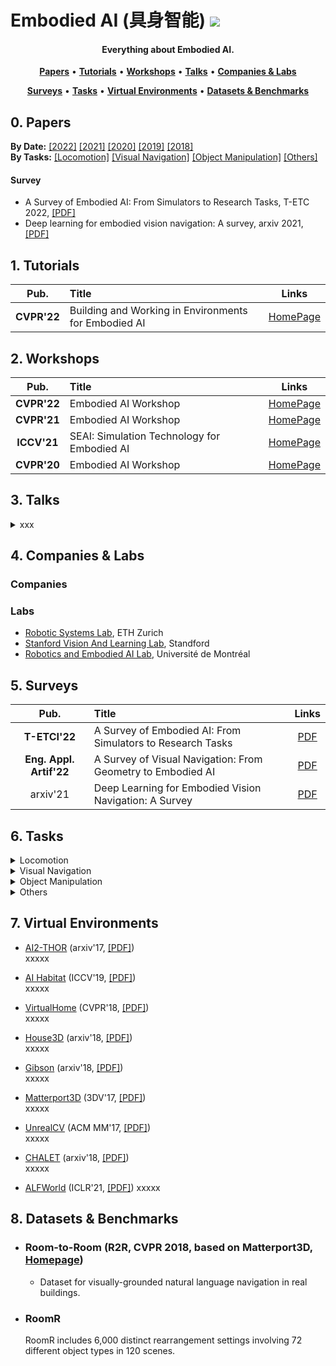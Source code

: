 # Embodied AI (具身智能) ![](https://visitor-badge.glitch.me/badge?page_id=putao537.Awesome-Embodied-AI)

<h4 align="center">Everything about Embodied AI.</h4>

<p align="center">
  <strong><a href="#0">Papers</a></strong> •
  <strong><a href="#1">Tutorials</a></strong> •
  <strong><a href="#2">Workshops</a></strong> •
  <strong><a href="#3">Talks</a></strong> •
  <strong><a href="#4">Companies & Labs</a></strong>
</p>

<p align="center">
  <strong><a href="#5">Surveys</a></strong> •
  <strong><a href="#6">Tasks</a></strong> •
  <strong><a href="#7">Virtual Environments</a></strong> •
  <strong><a href="#8">Datasets & Benchmarks</a></strong>
</p>


<h2 id="0">0. Papers</h2>

**By Date:** [[2022]](Papers/2022.md) [[2021]](Papers/2021.md) [[2020]](Papers/2020.md) [[2019]](Papers/2019.md) [[2018]](Papers/2018.md)    
**By Tasks:** [[Locomotion]](Papers/locomotion.md) [[Visual Navigation]](Papers/visual_navigation.md) [[Object Manipulation]](Papers/object_manipulation.md) [[Others]](Papers/others.md)  

#### Survey
- A Survey of Embodied AI: From Simulators to Research Tasks, T-ETC 2022, [[PDF]](https://arxiv.org/abs/2103.04918)
- Deep learning for embodied vision navigation: A survey, arxiv 2021, [[PDF]](https://arxiv.org/abs/2108.04097)

<h2 id="1">1. Tutorials</h2>

|  **Pub.**  | **Title**                                                    |                          **Links**                           |
| :--------: | :----------------------------------------------------------- | :----------------------------------------------------------: |
| **CVPR'22** | Building and Working in Environments for Embodied AI | [HomePage](https://ai-workshops.github.io/building-and-working-in-environments-for-embodied-ai-cvpr-2022/) |


<h2 id="2">2. Workshops</h2>

|  **Pub.**  | **Title**                                                    |                          **Links**                           |
| :--------: | :----------------------------------------------------------- | :----------------------------------------------------------: |
| **CVPR'22** | Embodied AI Workshop | [HomePage](https://embodied-ai.org/) |
| **CVPR'21** | Embodied AI Workshop | [HomePage](https://embodied-ai.org/cvpr2021) |
| **ICCV'21** | SEAI: Simulation Technology for Embodied AI | [HomePage](https://iccv21-seai.github.io/) |
| **CVPR'20** | Embodied AI Workshop | [HomePage](https://embodied-ai.org/cvpr2020) |


<h2 id="3">3. Talks</h2>

<details>
  <summary> xxx </summary>
  
  ### 2022
|  **Pub.**  | **Title**                                                    |                          **Links**                           |
| :--------: | :----------------------------------------------------------- | :----------------------------------------------------------: |
| **TPAMI** | **[xxx]** xxxx | [PDF](xxx) |

</details>


<h2 id="4">4. Companies & Labs</h2>

### Companies

### Labs
- [Robotic Systems Lab](https://rsl.ethz.ch/), ETH Zurich
- [Stanford Vision And Learning Lab](https://svl.stanford.edu/), Standford
- [Robotics and Embodied AI Lab](https://montrealrobotics.ca/), Université de Montréal


<h2 id="5">5. Surveys</h2>

|  **Pub.**  | **Title**                                                    |                          **Links**                           |
| :--------: | :----------------------------------------------------------- | :----------------------------------------------------------: |
| **T-ETCI'22** | A Survey of Embodied AI: From Simulators to Research Tasks | [PDF](https://arxiv.org/abs/2103.04918) |
| **Eng. Appl. Artif'22** | A Survey of Visual Navigation: From Geometry to Embodied AI | [PDF](https://www.sciencedirect.com/science/article/pii/S095219762200207X) |
| arxiv'21 | Deep Learning for Embodied Vision Navigation: A Survey | [PDF](https://arxiv.org/pdf/2108.04097.pdf) |


<h2 id="6">6. Tasks</h2>

<details>
  <summary> Locomotion </summary>  

</details>

<details>
  <summary> Visual Navigation </summary>  

  - **PointGoal Navigation** (arxiv 2018, [[PDF]](https://arxiv.org/abs/1609.05143)) requires an emboided agent to navigate form a starting location to a specific location. Some works propose to merely provide the tuple of (angle of goal, distance to goal) at the starting goal while other works propose to constantly update this tuple with the movement of agent.
  
  - **ImageGoal Navigation** (ICRA 2017, [[PDF]](https://arxiv.org/abs/1609.05143)) requires an emboided agent to navigate form a starting location towards a specific location that is specified by an RGB image. 

  - **ObjectGoal Navigation** (, [[PDF]]())  .
  
  - **Audio-Visual Navigation** (, [[PDF]]())  .
  
  - **Vision-Language Navigation** (CVPR 2018, [[PDF]](https://arxiv.org/abs/1711.07280)) requires an embodied agent to follow natural language instructions to navigate from a starting pose to a goal location.  
  
  - **VNLA** (CVPR 2019, [[PDF]](https://arxiv.org/abs/1812.04155)) requires an embodied agent to follow natural language instructions to navigate from a starting pose to a goal location. 
 


</details>


<details>
  <summary> Object Manipulation </summary>  


</details>


<details>
  <summary> Others </summary>  
  
  - **Embodied Question Answering** (CVPR 2018, [[PDF]](https://arxiv.org/abs/1711.11543)) puts an intelligent agent at random location in a 3D environment and asked a question. The agent must first intelligently navigate to explore the environment, gather necessary visual information through first-person (egocentric) vision, and then answer the question.
  
  - **IQA** (CVPR 2018, [[PDF]](https://arxiv.org/abs/1712.03316)) puts an intelligent agent at random location in a 3D environment and asked a question. This task requires an agent to navigate around the scene, acquire visual understanding of scene elements, interact with objects (e.g. open refrigerators) and plan for a series of actions conditioned on the question.
   
  
  - **Rearrangement** (arxiv 2020, [[PDF]](https://arxiv.org/pdf/2011.01975.pdf)) requires an agent moves objects in a room, such that they are restored to a given initial configuration.

  - **REVERIE** (CVPR 2020, [[PDF]](https://arxiv.org/abs/1904.10151)) requires an intelligent agent to correctly localize a remote target object (can not be observed at starting location) specified by a concise high-level natural language instruction.
  
  - **TOUCHDOWN** (CVPR 2019, [[PDF]](https://arxiv.org/abs/1811.12354)) requires an agent to first follow navigation instructions in a real-life visual urban environment, and then identify a location described in natural language to find a hidden object at the goal position.
  
  
</details>

<h2 id="7">7. Virtual Environments</h2>

- [AI2-THOR](https://ai2thor.allenai.org/) (arxiv'17, [[PDF]](https://arxiv.org/pdf/1712.05474.pdf))    
  xxxxx   

- [AI Habitat](https://aihabitat.org/) (ICCV'19, [[PDF]](https://arxiv.org/pdf/1904.01201.pdf))  
  xxxxx   
  
- [VirtualHome](http://virtual-home.org/) (CVPR'18, [[PDF]](https://arxiv.org/pdf/1806.07011.pdf))     
  xxxxx   
  
- [House3D](https://github.com/facebookresearch/House3D) (arxiv'18, [[PDF]](https://arxiv.org/pdf/1801.02209.pdf))   
  xxxxx   
  
- [Gibson](http://gibsonenv.stanford.edu/) (arxiv'18, [[PDF]](https://arxiv.org/pdf/1808.10654.pdf))  
  xxxxx   
  
- [Matterport3D](https://niessner.github.io/Matterport/) (3DV'17, [[PDF]](https://arxiv.org/pdf/1709.06158.pdf))   
  xxxxx   
  
- [UnrealCV](https://unrealcv.org/) (ACM MM'17, [[PDF]](https://arxiv.org/pdf/1709.06158.pdf))    
  xxxxx   
  
- [CHALET](https://github.com/lil-lab/chalet) (arxiv'18, [[PDF]](https://arxiv.org/pdf/1801.07357.pdf))      
  xxxxx   
  
- [ALFWorld](https://alfworld.github.io/) (ICLR'21, [[PDF]]([https://arxiv.org/pdf/1709.06158.pdf](https://arxiv.org/pdf/2010.03768.pdf)))    
  xxxxx   
  
<h2 id="8">8. Datasets & Benchmarks</h2>

- ### Room-to-Room (R2R, CVPR 2018, based on Matterport3D, [Homepage](https://bringmeaspoon.org/))
  - Dataset for visually-grounded natural language navigation in real buildings.  

- ### RoomR 
  RoomR includes 6,000 distinct rearrangement settings involving 72 different object types in 120 scenes.

</details>
